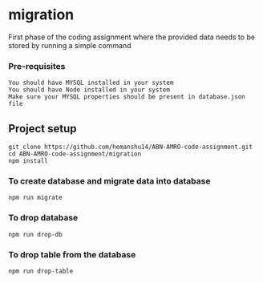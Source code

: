 # migration 
First phase of the coding assignment where the provided data needs to be stored by running a
simple command

### Pre-requisites
```
You should have MYSQL installed in your system
You should have Node installed in your system
Make sure your MYSQL properties should be present in database.json file
```

## Project setup
```
git clone https://github.com/hemanshu14/ABN-AMRO-code-assignment.git
cd ABN-AMRO-code-assignment/migration
npm install
```

### To create database and migrate data into database
```
npm run migrate
```

### To drop database
```
npm run drop-db
```

### To drop table from the database
```
npm run drop-table
```

